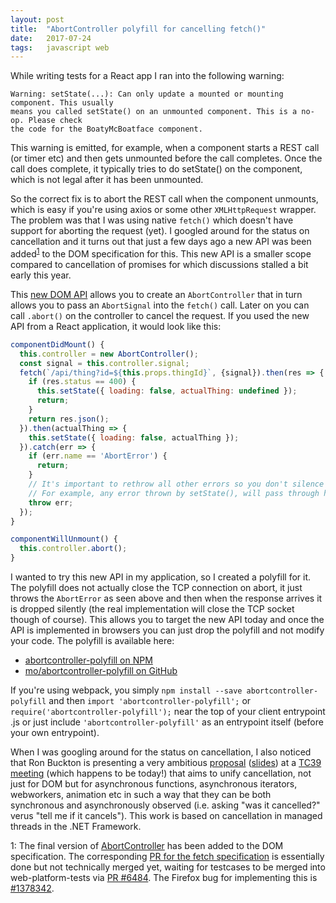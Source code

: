 ```yaml
---
layout: post
title:  "AbortController polyfill for cancelling fetch()"
date:   2017-07-24
tags:   javascript web
---
```


While writing tests for a React app I ran into the following warning:

```
Warning: setState(...): Can only update a mounted or mounting component. This usually
means you called setState() on an unmounted component. This is a no-op. Please check
the code for the BoatyMcBoatface component.
```

This warning is emitted, for example, when a component starts a REST call (or timer etc) and then
gets unmounted before the call completes. Once the call does complete, it typically tries to do
setState() on the component, which is not legal after it has been unmounted.

So the correct fix is to abort the REST call when the component unmounts, which is easy if you're
using axios or some other ```XMLHttpRequest``` wrapper. The problem was that I was using native
```fetch()``` which doesn't have support for aborting the request (yet). I googled around for the
status on cancellation and it turns out that just a few days ago a new API was been
added<sup>[1](#footnote1)</sup> to the DOM specification for this. This new API is a smaller scope
compared to cancellation of promises for which discussions stalled a bit early this year.

This [new DOM API](https://dom.spec.whatwg.org/#aborting-ongoing-activities) allows you to create an
```AbortController``` that in turn allows you to pass an ```AbortSignal``` into the ```fetch()```
call. Later on you can call ```.abort()``` on the controller to cancel the request. If you used the
new API from a React application, it would look like this:

```js
componentDidMount() {
  this.controller = new AbortController();
  const signal = this.controller.signal;
  fetch(`/api/thing?id=${this.props.thingId}`, {signal}).then(res => {
    if (res.status == 400) {
      this.setState({ loading: false, actualThing: undefined });
      return;
    }
    return res.json();
  }).then(actualThing => {
    this.setState({ loading: false, actualThing });
  }).catch(err => {
    if (err.name == 'AbortError') {
      return;
    }
    // It's important to rethrow all other errors so you don't silence them!
    // For example, any error thrown by setState(), will pass through here.
    throw err;
  });
}

componentWillUnmount() {
  this.controller.abort();
}
```

I wanted to try this new API in my application, so I created a polyfill for it. The polyfill does
not actually close the TCP connection on abort, it just throws the ```AbortError``` as seen above
and then when the response arrives it is dropped silently (the real implementation will close the
TCP socket though of course). This allows you to target the new API today and once the API is
implemented in browsers you can just drop the polyfill and not modify your code. The polyfill is
available here:

* [abortcontroller-polyfill on NPM](https://www.npmjs.com/package/abortcontroller-polyfill)
* [mo/abortcontroller-polyfill on GitHub](https://github.com/mo/abortcontroller-polyfill)

If you're using webpack, you simply ```npm install --save abortcontroller-polyfill``` and then
```import 'abortcontroller-polyfill';``` or ```require('abortcontroller-polyfill');``` near the top
of your client entrypoint .js or just include ```'abortcontroller-polyfill'``` as an entrypoint
itself (before your own entrypoint).

When I was googling around for the status on cancellation, I also noticed that Ron Buckton is
presenting a very ambitious [proposal](https://github.com/tc39/proposal-cancellation#readme)
([slides](https://tc39.github.io/proposal-cancellation/CancellationPrimitives-tc39.pptx)) at a [TC39
meeting](https://github.com/tc39/agendas/blob/master/2017/07.md) (which happens to be today!) that
aims to unify cancellation, not just for DOM but for asynchronous functions, asynchronous iterators,
webworkers, animation etc in such a way that they can be both synchronous and asynchronously
observed (i.e. asking "was it cancelled?" verus "tell me if it cancels"). This work is based on
cancellation in managed threads in the .NET Framework.

<p class="footnote"><a name="footnote1">1</a>: The final version of <a
href="https://dom.spec.whatwg.org/#aborting-ongoing-activities">AbortController</a> has been added
to the DOM specification. The corresponding <a href="https://github.com/whatwg/fetch/pull/523">PR
for the fetch specification</a> is essentially done but not technically merged yet, waiting for
testcases to be merged into web-platform-tests via <a
href="https://github.com/w3c/web-platform-tests/pull/6484">PR #6484</a>. The Firefox bug for
implementing this is <a href="https://bugzilla.mozilla.org/show_bug.cgi?id=1378342">#1378342</a>.</p>
